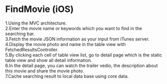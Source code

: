# FindMovie (iOS)

1.Using the MVC architecture.    
2.Enter the movie name or keywords which you want to find in the searching bar.    
3.Fetch the movie JSON information as your input from iTunes server.  
4.Display the movie photo and name in the table view with FetchedResultsController.  
5.By clicking each cell of table view list, go to detail page which is the static table view and show all detail information.  
6.In the detail page, you can watch the trailer vedio, the description about this movie and share the movie photo.      
7.Cache searching result to local data base using core data.   
